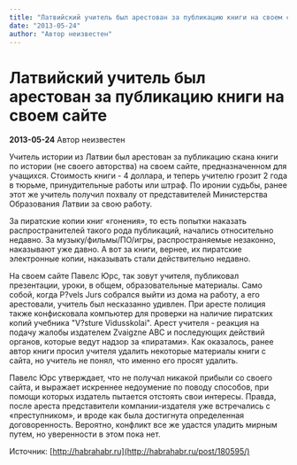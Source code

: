 ```yaml
---
title: "Латвийский учитель был арестован за публикацию книги на своем сайте"
date: "2013-05-24"
author: "Автор неизвестен"
---
```


# Латвийский учитель был арестован за публикацию книги на своем сайте

**2013-05-24** Автор неизвестен

Учитель истории из Латвии был арестован за публикацию скана книги по истории (не своего авторства) на своем сайте, предназначенном для учащихся. Стоимость книги - 4 доллара, и теперь учителю грозит 2 года в тюрьме, принудительные работы или штраф. По иронии судьбы, ранее этот же учитель получил похвалу от представителей Министерства Образования Латвии за свою работу.

За пиратские копии книг «гонения», то есть попытки наказать распространителей такого рода публикаций, начались относительно недавно. За музыку/фильмы/ПО/игры, распространяемые незаконно, наказывают уже давно. А вот за книги, вернее, их пиратские электронные копии, наказывать стали действительно недавно.

На своем сайте Павелс Юрс, так зовут учителя, публиковал презентации, уроки, в общем, образовательные материалы. Само собой, когда P?vels Jurs собрался выйти из дома на работу, а его арестовали, учитель был несказанно удивлен. При аресте полиция также конфисковала компьютер для проверки на наличие пиратских копий учебника "V?sture Vidusskolai". Арест учителя - реакция на подачу жалобы издателем Zvaigzne ABC и последующих действий органов, которые ведут надзор за «пиратами». Как оказалось, ранее автор книги просил учителя удалить некоторые материалы книги с сайта, но учитель не понял, что именно его просят удалить.

Павелс Юрс утверждает, что не получал никакой прибыли со своего сайта, и выражает искреннее недоумение по поводу способов, при помощи которых издатель пытается отстоять свои интересы. Правда, после ареста представители компании-издателя уже встречались с «преступником», и вроде как была достигнута определенная договоренность. Вероятно, конфликт все же удастся уладить мирным путем, но уверенности в этом пока нет.

Источник: [http://habrahabr.ru](http://habrahabr.ru/post/180595/)